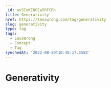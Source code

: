 ```yaml
---
_id: avSCoKEHCEa5RFCRh
title: Generativity
href: https://lesswrong.com/tag/generativity
slug: generativity
type: tag
tags:
  - LessWrong
  - Concept
  - Tag
synchedAt: '2022-08-29T10:48:17.558Z'
---
```

# Generativity

